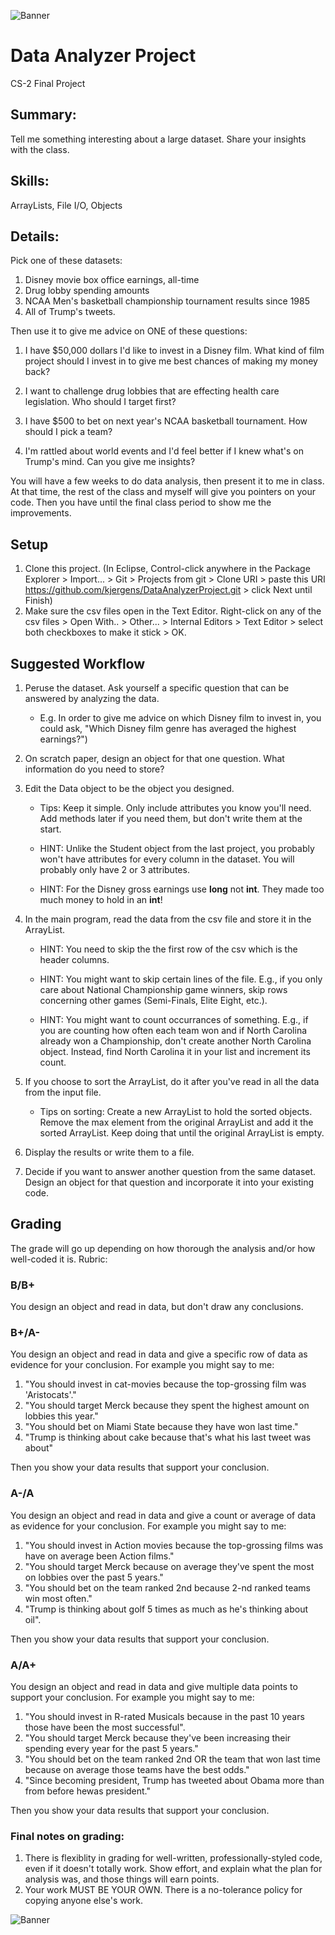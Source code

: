![Banner](https://kjergens.github.io/DataAnalyzerProject/data-analytics.png)

# Data Analyzer Project
CS-2 Final Project

## Summary: 
Tell me something interesting about a large dataset. Share your insights with the class.

## Skills:
ArrayLists, File I/O, Objects

## Details:
Pick one of these datasets:

1. Disney movie box office earnings, all-time
2. Drug lobby spending amounts
3. NCAA Men's basketball championship tournament results since 1985
4. All of Trump's tweets.

Then use it to give me advice on ONE of these questions:

1. I have $50,000 dollars I'd like to invest in a Disney film. What kind of film project should I invest in to give me best chances of making my money back?

2. I want to challenge drug lobbies that are effecting health care legislation. Who should I target first?

3. I have $500 to bet on next year's NCAA basketball tournament. How should I pick a team? 

4. I'm rattled about world events and I'd feel better if I knew what's on Trump's mind. Can you give me insights? 

You will have a few weeks to do data analysis, then present it to me in class. At that time, the rest of the class and myself will give you pointers on your code. Then you have until the final class period to show me the improvements.

## Setup
1. Clone this project. (In Eclipse, Control-click anywhere in the Package Explorer > Import... > Git > Projects from git > Clone URI > paste this URI https://github.com/kjergens/DataAnalyzerProject.git > click Next until Finish)
2. Make sure the csv files open in the Text Editor. Right-click on any of the csv files > Open With.. > Other... > Internal Editors > Text Editor > select both checkboxes to make it stick > OK.

## Suggested Workflow
1. Peruse the dataset. Ask yourself a specific question that can be answered by analyzing the data. 
	- E.g. In order to give me advice on which Disney film to invest in, you could ask, "Which Disney film genre has averaged the highest earnings?") 

2. On scratch paper, design an object for that one question. What information do you need to store?
  
3. Edit the Data object to be the object you designed. 

	- Tips: Keep it simple. Only include attributes you know you'll need. Add methods later if you need them, but don't write them at the start.
	
	- HINT: Unlike the Student object from the last project, you probably won't have attributes for every column in the dataset. You will probably only have 2 or 3 attributes.
	
	- HINT: For the Disney gross earnings use <b>long</b> not <b>int</b>. They made too much money to hold in an <b>int</b>!

4. In the main program, read the data from the csv file and store it in the ArrayList.
	- HINT: You need to skip the the first row of the csv which is the header columns.

	- HINT: You might want to skip certain lines of the file. E.g., if you only care about National Championship game winners, skip rows concerning other games (Semi-Finals, Elite Eight, etc.).
	
	- HINT: You might want to count occurrances of something. E.g., if you are counting how often each team won and if North Carolina already won a Championship, don't create another North Carolina object. Instead, find North Carolina it in your list and increment its count.
  
5. If you choose to sort the ArrayList, do it after you've read in all the data from the input file. 

	- Tips on sorting: Create a new ArrayList to hold the sorted objects. Remove the max element from the original ArrayList and add it the sorted ArrayList. Keep doing that until the original ArrayList is empty.
  
6. Display the results or write them to a file.
  
7. Decide if you want to answer another question from the same dataset. Design an object for that question and incorporate it into your existing code.

## Grading
The grade will go up depending on how thorough the analysis and/or how well-coded it is. Rubric:

### B/B+
You design an object and read in data, but don't draw any conclusions.

### B+/A- 
You design an object and read in data and give a specific row of data as evidence for your conclusion. For example you might say to me:

1. "You should invest in cat-movies because the top-grossing film was 'Aristocats'."
2. "You should target Merck because they spent the highest amount on lobbies this year."
3. "You should bet on Miami State because they have won last time."
4. "Trump is thinking about cake because that's what his last tweet was about"

Then you show your data results that support your conclusion. 

### A-/A 
You design an object and read in data and give a count or average of data as evidence for your conclusion. For example you might say to me:

1. "You should invest in Action movies because the top-grossing films was have on average been Action films."
2. "You should target Merck because on average they've spent the most on lobbies over the past 5 years."
3. "You should bet on the team ranked 2nd because 2-nd ranked teams win most often."
4. "Trump is thinking about golf 5 times as much as he's thinking about oil".

Then you show your data results that support your conclusion. 

	
### A/A+
You design an object and read in data and give multiple data points to support your conclusion. For example you might say to me:

1. "You should invest in R-rated Musicals because in the past 10 years those have been the most successful".
2. "You should target Merck because they've been increasing their spending every year for the past 5 years."
3. "You should bet on the team ranked 2nd OR the team that won last time because on average those teams have the best odds."
4. "Since becoming president, Trump has tweeted about Obama more than from before hewas president."

Then you show your data results that support your conclusion. 


### Final notes on grading:
1. There is flexiblity in grading for well-written, professionally-styled code, even if it doesn't totally work. Show effort, and explain what the plan for analysis was, and those things will earn points.
2. Your work MUST BE YOUR OWN. There is a no-tolerance policy for copying anyone else's work. 
   
![Banner](https://kjergens.github.io/DataAnalyzerProject/data-analytics.png)
